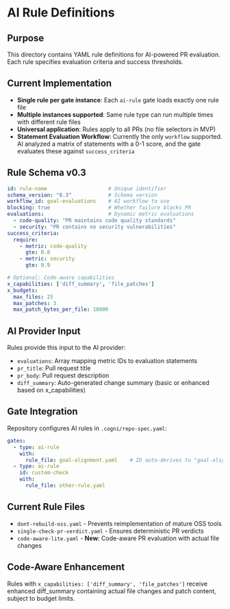 # AI Rule Definitions

## Purpose
This directory contains YAML rule definitions for AI-powered PR evaluation. Each rule specifies evaluation criteria and success thresholds.

## Current Implementation  
- **Single rule per gate instance**: Each `ai-rule` gate loads exactly one rule file
- **Multiple instances supported**: Same rule type can run multiple times with different rule files
- **Universal application**: Rules apply to all PRs (no file selectors in MVP)
- **Statement Evaluation Workflow**: Currently the only `workflow` supported. AI analyzed a matrix of statements with a 0-1 score, and the gate evaluates these against `success_criteria`

## Rule Schema v0.3
```yaml
id: rule-name                    # Unique identifier
schema_version: "0.3"            # Schema version  
workflow_id: goal-evaluations    # AI workflow to use
blocking: true                   # Whether failure blocks PR
evaluations:                     # Dynamic metric evaluations
  - code-quality: "PR maintains code quality standards"
  - security: "PR contains no security vulnerabilities"
success_criteria:
  require:
    - metric: code-quality
      gte: 0.8
    - metric: security  
      gte: 0.9

# Optional: Code-aware capabilities
x_capabilities: ['diff_summary', 'file_patches']
x_budgets:
  max_files: 25
  max_patches: 3
  max_patch_bytes_per_file: 16000
```

## AI Provider Input
Rules provide this input to the AI provider:
- `evaluations`: Array mapping metric IDs to evaluation statements
- `pr_title`: Pull request title
- `pr_body`: Pull request description  
- `diff_summary`: Auto-generated change summary (basic or enhanced based on x_capabilities)

## Gate Integration
Repository configures AI rules in `.cogni/repo-spec.yaml`:
```yaml
gates:
  - type: ai-rule
    with:
      rule_file: goal-alignment.yaml    # ID auto-derives to "goal-alignment"
  - type: ai-rule
    id: custom-check
    with:
      rule_file: other-rule.yaml
```

## Current Rule Files
- `dont-rebuild-oss.yaml` - Prevents reimplementation of mature OSS tools
- `single-check-pr-verdict.yaml` - Ensures deterministic PR verdicts
- `code-aware-lite.yaml` - **New**: Code-aware PR evaluation with actual file changes

## Code-Aware Enhancement
Rules with `x_capabilities: ['diff_summary', 'file_patches']` receive enhanced diff_summary containing actual file changes and patch content, subject to budget limits.